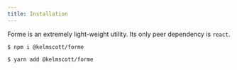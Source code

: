 ```yaml
---
title: Installation
---
```


Forme is an extremely light-weight utility. Its only peer dependency is `react`.

```shell
$ npm i @kelmscott/forme
```

```shell
$ yarn add @kelmscott/forme
```
